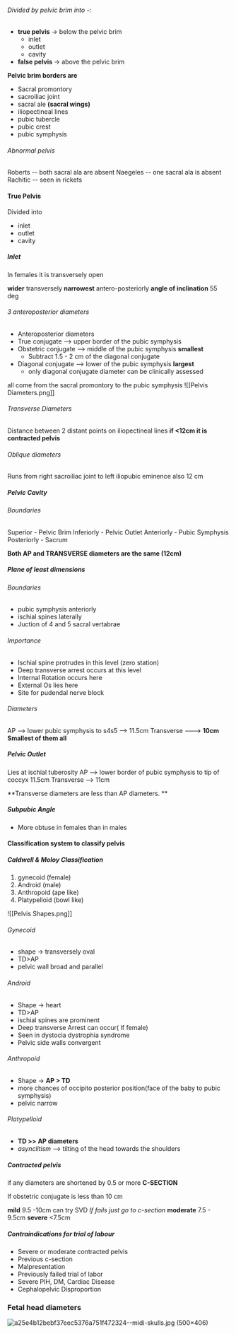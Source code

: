 ###### Divided by pelvic brim into -:
- **true pelvis** -> below the pelvic brim
  - inlet
  - outlet
  - cavity
- **false pelvis** -> above the pelvic brim

**Pelvic brim borders are**
- Sacral promontory
- sacroiliac joint
- sacral ale **(sacral wings)**
- iliopectineal lines
- pubic tubercle
- pubic crest
- pubic symphysis


###### Abnormal pelvis
Roberts -- both sacral ala are absent
Naegeles -- one sacral ala is absent
Rachitic -- seen in rickets


#### True Pelvis
Divided into 
- inlet
- outlet
- cavity


##### Inlet
In females it is transversely open

**wider** transversely
**narrowest** antero-posteriorly
**angle of inclination** 55 deg

###### 3 anteroposterior diameters
- Anteroposterior diameters
- True conjugate --> upper border of the pubic symphysis
- Obstetric conjugate --> middle of the pubic symphysis **smallest**
	- Subtract 1.5 - 2 cm of the diagonal conjugate
- Diagonal conjugate --> lower of the pubic symphysis **largest**
     - only diagonal conjugate diameter can be clinically assessed

all come from the sacral promontory to the pubic symphysis
![[Pelvis Diameters.png]]

###### Transverse Diameters
Distance between 2 distant points on iliopectineal lines
**if <12cm it is contracted pelvis**

###### Oblique diameters
Runs from right sacroiliac joint to left iliopubic eminence
also 12 cm




##### Pelvic Cavity
###### Boundaries
Superior - Pelvic Brim
Inferiorly - Pelvic Outlet
Anteriorly - Pubic Symphysis
Posteriorly - Sacrum

**Both AP and TRANSVERSE diameters are the same (12cm)**



##### Plane of least dimensions
###### Boundaries

- pubic symphysis anteriorly
- ischial spines laterally
- Juction of 4 and 5 sacral vertabrae

###### Importance

-  Ischial spine protrudes in this level (zero station)
- Deep transverse arrest occurs at this level
- Internal Rotation occurs here
- External Os lies here
- Site for pudendal nerve block

###### Diameters
AP --> lower pubic symphysis to s4s5  --> 11.5cm
Transverse ---> **10cm** **Smallest of them all**

##### Pelvic Outlet
Lies at ischial tuberosity
AP --> lower border of pubic symphysis to tip of coccyx 11.5cm
Transverse --> 11cm 

**Transverse diameters are less than AP diameters. **


##### Subpubic Angle
- More obtuse in females than in males


#### Classification system to classify pelvis
##### Caldwell & Moloy Classification
1. gynecoid (female)
2. Android (male)
3. Anthropoid (ape like)
4. Platypelloid (bowl like)

![[Pelvis Shapes.png]]

###### Gynecoid
- shape -> transversely oval
- TD>AP
- pelvic wall broad and parallel
###### Android
- Shape -> heart
- TD>AP
- ischial spines are prominent
- Deep transverse Arrest can occur( If female)
- Seen in dystocia dystrophia syndrome
- Pelvic side walls convergent
###### Anthropoid
-  Shape -> **AP > TD**
- more chances of occipito posterior position(face of the baby to pubic symphysis)
- pelvic narrow
###### Platypelloid

- **TD >> AP  diameters**
- *asynclitism* --> tilting of the head towards the shoulders

##### Contracted pelvis
if any diameters are shortened by 0.5 or more **C-SECTION**

If obstetric conjugate is less than 10 cm

**mild**  9.5 -10cm can try SVD *If fails just go to c-section*
**moderate** 7.5 - 9.5cm
**severe** <7.5cm


##### Contraindications for trial of labour

- Severe or moderate contracted pelvis
- Previous c-section
- Malpresentation
- Previously failed trial of labor
- Severe PIH, DM, Cardiac Disease
- Cephalopelvic Disproportion

### Fetal head diameters
![a25e4b12bebf37eec5376a751f472324--midi-skulls.jpg (500×406)](https://i.pinimg.com/736x/a2/5e/4b/a25e4b12bebf37eec5376a751f472324--midi-skulls.jpg)